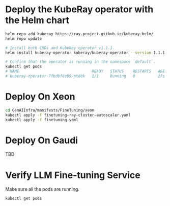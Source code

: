# Deploy the KubeRay operator with the Helm chart

```bash
helm repo add kuberay https://ray-project.github.io/kuberay-helm/
helm repo update

# Install both CRDs and KubeRay operator v1.1.1.
helm install kuberay-operator kuberay/kuberay-operator --version 1.1.1

# Confirm that the operator is running in the namespace `default`.
kubectl get pods
# NAME                                READY   STATUS    RESTARTS   AGE
# kuberay-operator-7fbdbf8c89-pt8bk   1/1     Running   0          27s
```

# Deploy On Xeon

```bash
cd GenAIInfra/manifests/FineTuning/xeon
kubectl apply -f finetuning-ray-cluster-autoscaler.yaml
kubectl apply -f finetuning.yaml
```

# Deploy On Gaudi

TBD

# Verify LLM Fine-tuning Service

Make sure all the pods are running.

```bash
kubectl get pods
```
